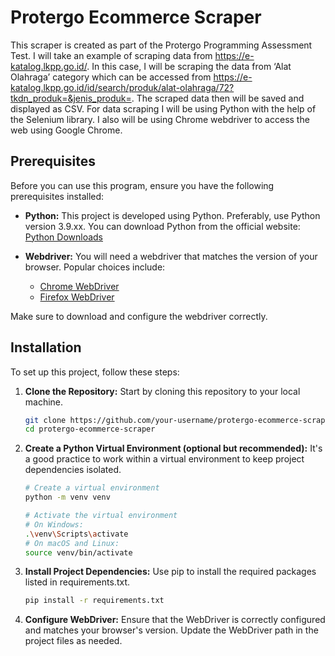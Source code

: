 # Protergo Ecommerce Scraper

This scraper is created as part of the Protergo Programming Assessment Test. I will take an example of scraping data from https://e-katalog.lkpp.go.id/. In this case, I will be scraping the data from ‘Alat Olahraga’ category which can be accessed from https://e-katalog.lkpp.go.id/id/search/produk/alat-olahraga/72?tkdn_produk=&jenis_produk=. The scraped data then will be saved and displayed as CSV. For data scraping I will be using Python with the help of the Selenium library. I also will be using Chrome webdriver to access the web using Google Chrome.

## Prerequisites

Before you can use this program, ensure you have the following prerequisites installed:

- **Python:** This project is developed using Python. Preferably, use Python version 3.9.xx. You can download Python from the official website: [Python Downloads](https://www.python.org/downloads/)

- **Webdriver:** You will need a webdriver that matches the version of your browser. Popular choices include:
  - [Chrome WebDriver](https://sites.google.com/chromium.org/driver/)
  - [Firefox WebDriver](https://github.com/mozilla/geckodriver/releases)

Make sure to download and configure the webdriver correctly.

## Installation

To set up this project, follow these steps:

1. **Clone the Repository:** Start by cloning this repository to your local machine.

   ```bash
   git clone https://github.com/your-username/protergo-ecommerce-scraper.git
   cd protergo-ecommerce-scraper
   ```

2. **Create a Python Virtual Environment (optional but recommended):** It's a good practice to work within a virtual environment to keep project dependencies isolated.

   ```bash
   # Create a virtual environment
   python -m venv venv

   # Activate the virtual environment
   # On Windows:
   .\venv\Scripts\activate
   # On macOS and Linux:
   source venv/bin/activate
   ```

3. **Install Project Dependencies:** Use pip to install the required packages listed in requirements.txt.
   ```bash
   pip install -r requirements.txt
   ```
4. **Configure WebDriver:** Ensure that the WebDriver is correctly configured and matches your browser's version. Update the WebDriver path in the project files as needed.
